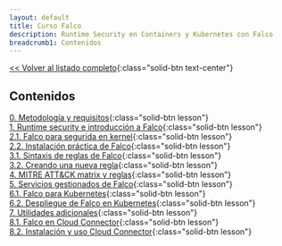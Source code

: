 ```yaml
---
layout: default
title: Curso Falco
description: Runtime Security en Containers y Kubernetes con Falco
breadcrumb1: Contenidos
---
```

[<< Volver al listado completo](../){:class="solid-btn text-center"}

## Contenidos

[0. Metodología y requisitos](./0.md){:class="solid-btn lesson"}  
[1. Runtime security e introducción a Falco](./1.md){:class="solid-btn lesson"}  
[2.1. Falco para segurida en kernel](./2.1.md){:class="solid-btn lesson"}  
[2.2. Instalación práctica de Falco](./2.2.md){:class="solid-btn lesson"}  
[3.1. Sintaxis de reglas de Falco](./3.1.md){:class="solid-btn lesson"}  
[3.2. Creando una nueva regla](./3.2.md){:class="solid-btn lesson"}  
[4. MITRE ATT&CK matrix y reglas](./4.md){:class="solid-btn lesson"}  
[5. Servicios gestionados de Falco](./5.md){:class="solid-btn lesson"}  
[6.1. Falco para Kubernetes](./6.1.md){:class="solid-btn lesson"}  
[6.2. Despliegue de Falco en Kubernetes](./6.2.md){:class="solid-btn lesson"}  
[7. Utilidades adicionales](./7.md){:class="solid-btn lesson"}  
[8.1. Falco en Cloud Connector](./8.1.md){:class="solid-btn lesson"}  
[8.2. Instalación y uso Cloud Connector](./8.2.md){:class="solid-btn lesson"}  

